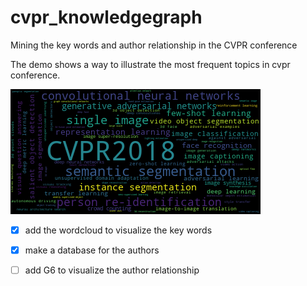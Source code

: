 # cvpr_knowledgegraph
 Mining the key words and author relationship in the CVPR conference

The demo shows a way to illustrate the most frequent topics in cvpr conference.

![](cvpr2018.png)



- [x] add the wordcloud to visualize the key words

- [x] make a database for the authors

- [ ] add G6 to visualize the author relationship

